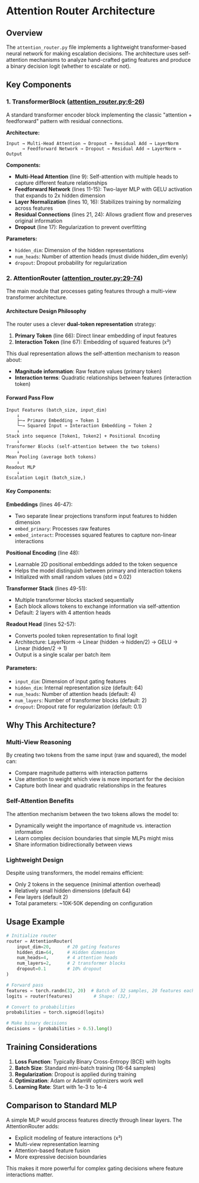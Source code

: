 # Attention Router Architecture

## Overview

The `attention_router.py` file implements a lightweight transformer-based neural network for making escalation decisions. The architecture uses self-attention mechanisms to analyze hand-crafted gating features and produce a binary decision logit (whether to escalate or not).

## Key Components

### 1. TransformerBlock ([attention_router.py:6-26](attention_router.py#L6-L26))

A standard transformer encoder block implementing the classic "attention + feedforward" pattern with residual connections.

**Architecture:**
```
Input → Multi-Head Attention → Dropout → Residual Add → LayerNorm
      → Feedforward Network → Dropout → Residual Add → LayerNorm → Output
```

**Components:**
- **Multi-Head Attention** (line 9): Self-attention with multiple heads to capture different feature relationships
- **Feedforward Network** (lines 11-15): Two-layer MLP with GELU activation that expands to 2x hidden dimension
- **Layer Normalization** (lines 10, 16): Stabilizes training by normalizing across features
- **Residual Connections** (lines 21, 24): Allows gradient flow and preserves original information
- **Dropout** (line 17): Regularization to prevent overfitting

**Parameters:**
- `hidden_dim`: Dimension of the hidden representations
- `num_heads`: Number of attention heads (must divide hidden_dim evenly)
- `dropout`: Dropout probability for regularization

### 2. AttentionRouter ([attention_router.py:29-74](attention_router.py#L29-L74))

The main module that processes gating features through a multi-view transformer architecture.

#### Architecture Design Philosophy

The router uses a clever **dual-token representation** strategy:

1. **Primary Token** (line 66): Direct linear embedding of input features
2. **Interaction Token** (line 67): Embedding of squared features (x²)

This dual representation allows the self-attention mechanism to reason about:
- **Magnitude information**: Raw feature values (primary token)
- **Interaction terms**: Quadratic relationships between features (interaction token)

#### Forward Pass Flow

```
Input Features (batch_size, input_dim)
    ↓
    ├─→ Primary Embedding → Token 1
    └─→ Squared Input → Interaction Embedding → Token 2
    ↓
Stack into sequence [Token1, Token2] + Positional Encoding
    ↓
Transformer Blocks (self-attention between the two tokens)
    ↓
Mean Pooling (average both tokens)
    ↓
Readout MLP
    ↓
Escalation Logit (batch_size,)
```

#### Key Components:

**Embeddings** (lines 46-47):
- Two separate linear projections transform input features to hidden dimension
- `embed_primary`: Processes raw features
- `embed_interact`: Processes squared features to capture non-linear interactions

**Positional Encoding** (line 48):
- Learnable 2D positional embeddings added to the token sequence
- Helps the model distinguish between primary and interaction tokens
- Initialized with small random values (std ≈ 0.02)

**Transformer Stack** (lines 49-51):
- Multiple transformer blocks stacked sequentially
- Each block allows tokens to exchange information via self-attention
- Default: 2 layers with 4 attention heads

**Readout Head** (lines 52-57):
- Converts pooled token representation to final logit
- Architecture: LayerNorm → Linear (hidden → hidden/2) → GELU → Linear (hidden/2 → 1)
- Output is a single scalar per batch item

#### Parameters:

- `input_dim`: Dimension of input gating features
- `hidden_dim`: Internal representation size (default: 64)
- `num_heads`: Number of attention heads (default: 4)
- `num_layers`: Number of transformer blocks (default: 2)
- `dropout`: Dropout rate for regularization (default: 0.1)

## Why This Architecture?

### Multi-View Reasoning
By creating two tokens from the same input (raw and squared), the model can:
- Compare magnitude patterns with interaction patterns
- Use attention to weight which view is more important for the decision
- Capture both linear and quadratic relationships in the features

### Self-Attention Benefits
The attention mechanism between the two tokens allows the model to:
- Dynamically weight the importance of magnitude vs. interaction information
- Learn complex decision boundaries that simple MLPs might miss
- Share information bidirectionally between views

### Lightweight Design
Despite using transformers, the model remains efficient:
- Only 2 tokens in the sequence (minimal attention overhead)
- Relatively small hidden dimensions (default 64)
- Few layers (default 2)
- Total parameters: ~10K-50K depending on configuration

## Usage Example

```python
# Initialize router
router = AttentionRouter(
    input_dim=20,      # 20 gating features
    hidden_dim=64,     # Hidden dimension
    num_heads=4,       # 4 attention heads
    num_layers=2,      # 2 transformer blocks
    dropout=0.1        # 10% dropout
)

# Forward pass
features = torch.randn(32, 20)  # Batch of 32 samples, 20 features each
logits = router(features)        # Shape: (32,)

# Convert to probabilities
probabilities = torch.sigmoid(logits)

# Make binary decisions
decisions = (probabilities > 0.5).long()
```

## Training Considerations

1. **Loss Function**: Typically Binary Cross-Entropy (BCE) with logits
2. **Batch Size**: Standard mini-batch training (16-64 samples)
3. **Regularization**: Dropout is applied during training
4. **Optimization**: Adam or AdamW optimizers work well
5. **Learning Rate**: Start with 1e-3 to 1e-4

## Comparison to Standard MLP

A simple MLP would process features directly through linear layers. The AttentionRouter adds:
- Explicit modeling of feature interactions (x²)
- Multi-view representation learning
- Attention-based feature fusion
- More expressive decision boundaries

This makes it more powerful for complex gating decisions where feature interactions matter.
